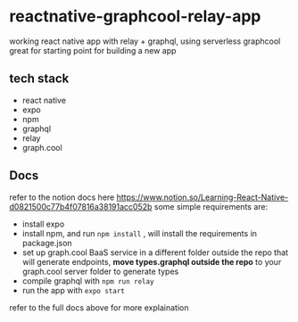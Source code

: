 # reactnative-graphcool-relay-app
working react native app with relay + graphql, using serverless graphcool
great for starting point for building a new app

## tech stack
- react native
- expo
- npm
- graphql
- relay
- graph.cool

## Docs

refer to the notion docs here https://www.notion.so/Learning-React-Native-d0821500c77b4f07816a38191acc052b
some simple requirements are:

- install expo
- install npm, and run `npm install` , will install the requirements in package.json
- set up graph.cool BaaS service in a different folder outside the repo that will generate endpoints, **move types.graphql outside the repo** to your graph.cool server folder to generate types
- compile graphql with `npm run relay`
- run the app with `expo start`

refer to the full docs above for more explaination

